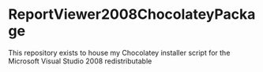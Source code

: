 ReportViewer2008ChocolateyPackage
=================================

This repository exists to house my Chocolatey installer script for the Microsoft Visual Studio 2008 redistributable
